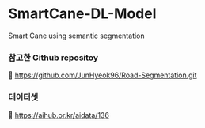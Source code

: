 # SmartCane-DL-Model
Smart Cane using semantic segmentation


### 참고한 Github repositoy 
🔗 https://github.com/JunHyeok96/Road-Segmentation.git


### 데이터셋
🔗 https://aihub.or.kr/aidata/136

